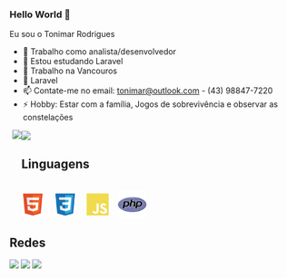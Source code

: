 ### Hello World 👋

Eu sou o Tonimar Rodrigues

- 🔭 Trabalho como analista/desenvolvedor
- 🌱 Estou estudando Laravel
- 👯 Trabalho na Vancouros
- 🤔 Laravel
- 📫 Contate-me no email: tonimar@outlook.com - (43) 98847-7220
- ⚡ Hobby: Estar com a família, Jogos de sobrevivência e observar as constelações

<div>
  <a href="https://github.com/tonimar136/github-readme-stats">
    <img height=180 align="center" src="https://github-readme-stats.vercel.app/api?username=tonimar136&show_icons=true&theme=dark" />
    <img style="float: left; margin-left: 5px" height=180 align="center" src="https://github-readme-stats.vercel.app/api/top-langs?username=tonimar136&layout=compact&langs_count=8&card_width=320&theme=dark" />
  </a>
</div>

##
<h2>Linguagens</h2>
<div style="display: inline_block"><br>
  <img align="center" width="40"  src="https://raw.githubusercontent.com/devicons/devicon/master/icons/html5/html5-original.svg">ㅤ
  <img align="center" width="40" src="https://raw.githubusercontent.com/devicons/devicon/master/icons/css3/css3-original.svg">ㅤ
  <img align="center" width="40" src="https://raw.githubusercontent.com/devicons/devicon/master/icons/javascript/javascript-plain.svg">ㅤ
  <img align="center" width="50" src="https://github.com/devicons/devicon/blob/master/icons/php/php-original.svg">ㅤ
<div>

##
<h2>Redes</h2>
<div> 
  <a href="https://instagram.com/tonimar136" target="_blank"><img src="https://img.shields.io/badge/-Instagram-%23E4405F?style=for-the-badge&logo=instagram&logoColor=white" target="_blank"></a>
  <a href = "mailto:tonimar@outlook.com"><img src="https://img.shields.io/badge/-Outlook-%23333?style=for-the-badge&logo=gmail&logoColor=white" target="_blank"></a>
  <a href="https://www.linkedin.com/in/tonimar" target="_blank"><img src="https://img.shields.io/badge/-LinkedIn-%230077B5?style=for-the-badge&logo=linkedin&logoColor=white" target="_blank"></a> 
</div>
